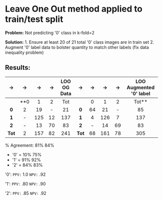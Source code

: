 # Leave One Out method applied to train/test split

**Problem:** Not predicting '0' class in k-fold=2

**Solution:** 1. Ensure at least 20 of 21 total '0' class images are in train set
              2. Augment '0' label data to bolster quantity to match other labels (fix data inequality problem)
## Results:
|->|->|->|->|LOO OG Data|->|->|->|->|LOO Augmented '0' label|
| :--: | :--: | :--: | :--: | :--: | :--: | :--: | :--: | :--: | :--: |
||**0|1|2|Tot||0|1|2|Tot**|
|**0**|2|19|-|21|**0**|64|21|-|85|
|**1**|-|125|12|137|**1**|4|126|7|137|
|**2**|-|13|70|83|**2**|-|14|69|83|
|**Tot**|2|157|82|241|**Tot**|68|161|78|305|


% Agreement: 81%                                84%
  - '0' = 10%                                   75%
  - '1' = 91%                                   92%
  - '2' = 84%                                   83%




'0':  `PPV:` 1.0 `NPV:` .92
   
'1': `PPV:` .80 `NPV:` .90

'2': `PPV:` .85 `NPV:` .92






